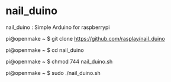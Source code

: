 # nail_duino

nail_duino : Simple Arduino for raspberrypi

pi@openmake ~ $ git clone https://github.com/rasplay/nail_duino

pi@openmake ~ $ cd nail_duino

pi@openmake ~ $ chmod 744 nail_duino.sh

pi@openmake ~ $ sudo ./nail_duino.sh
